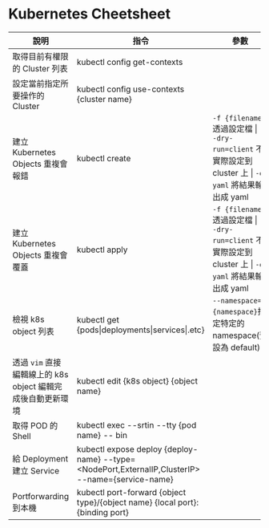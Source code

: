 # Kubernetes Cheetsheet

| 說明 | 指令 | 參數|
| --- | --- | --- |
| 取得目前有權限的 Cluster 列表 | kubectl config get-contexts ||
| 設定當前指定所要操作的 Cluster | kubectl config use-contexts {cluster name} ||
|建立 Kubernetes Objects 重複會報錯|kubectl create | `-f {filename}` 透過設定檔 \| `--dry-run=client` 不實際設定到 cluster 上 \| `-o yaml` 將結果輸出成 yaml  |
|建立 Kubernetes Objects 重複會覆蓋|kubectl apply | `-f {filename}` 透過設定檔 \| `--dry-run=client` 不實際設定到 cluster 上 \| `-o yaml` 將結果輸出成 yaml |
| 檢視 k8s object 列表 | kubectl get {pods\|deployments\|services\|.etc}|`--namespace={namespace}`指定特定的 namespace(預設為 default)|
|透過 `vim` 直接編輯線上的 k8s object 編輯完成後自動更新環境| kubectl edit {k8s object} {object name}| |
|取得 POD 的 Shell|kubectl exec --srtin --tty {pod name} -- bin|
| 給 Deployment 建立 Service | kubectl expose deploy {deploy-name} --type=<NodePort,ExternalIP,ClusterIP> --name={service-name} |
| Portforwarding 到本機 | kubectl port-forward {object type}/{object name} {local port}:{binding port}